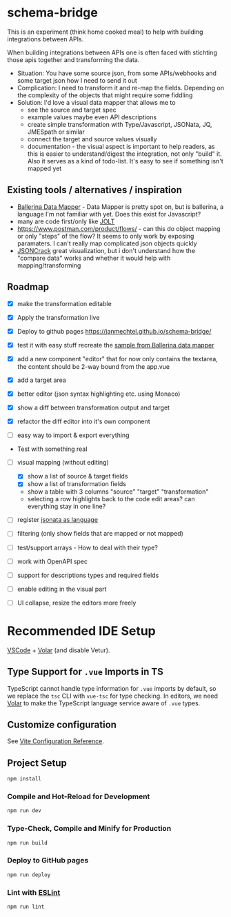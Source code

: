 # schema-bridge

This is an experiment (think home cooked meal) to help with building integrations between APIs.

When building integrations between APIs one is often faced with stichting those apis together and transforming the data.

- Situation: You have some source json, from some APIs/webhooks and some target json how I need to send it out
- Complication: I need to transform it and re-map the fields. Depending on the complexity of the objects that might require some fiddling
- Solution: I'd love a visual data mapper that allows me to
  - see the source and target spec
  - example values maybe even API descriptions
  - create simple transformation with Type/Javascript, JSONata, JQ, JMESpath or similar
  - connect the target and source values visually
  - documentation - the visual aspect is important to help readers, as this is easier to understand/digest the integration, not only "build" it. Also it serves as a kind of todo-list. It's easy to see if something isn't mapped yet

## Existing tools / alternatives / inspiration

- [Ballerina Data Mapper](https://ballerina.io/learn/vs-code-extension/implement-the-c) - Data Mapper is pretty spot on, but is ballerina, a language I'm not familiar with yet. Does this exist for Javascript?
- many are code first/only like [JOLT](https://jolt-demo.appspot.com/#incept)
- https://www.postman.com/product/flows/ - can this do object mapping or only "steps" of the flow? It seems to only work by exposing paramaters. I can't really map complicated json objects quickly
- [JSONCrack](https://jsoncrack.com/) great visualization, but i don't understand how the "compare data" works and whether it would help with mapping/transforming

## Roadmap

- [X] make the transformation editable
- [X] Apply the transformation live
- [X] Deploy to github pages https://janmechtel.github.io/schema-bridge/
- [X] test it with easy stuff recreate the [sample from Ballerina data mapper](https://ballerina.io/learn/vs-code-extension/implement-the-code/data-mapper/)
- [X] add a new component "editor" that for now only contains the textarea, the content should be 2-way bound from the app.vue

- [X] add a target area
- [X] better editor (json syntax highlighting etc. using Monaco)

- [X] show a diff between transformation output and target
- [X] refactor the diff editor into it's own component
- [ ] easy way to import & export everything

- Test with something real

- [ ] visual mapping (without editing) 
    - [X] show a list of source & target fields
    - [X] show a list of transformation fields
    - show a table with 3 columns "source" "target" "transformation"
    - selecting a row highlights back to the code edit areas? can everything stay in one line?

- [ ] register [jsonata as language](https://github.com/jsonata-js/jsonata-exerciser/blob/master/src/jsonataMode.js)

- [ ] filtering (only show fields that are mapped or not mapped)
- [ ] test/support arrays - How to deal with their type?
- [ ] work with OpenAPI spec 
- [ ] support for descriptions types and required fields
- [ ] enable editing in the visual part
- [ ] UI collapse, resize the editors more freely

# Recommended IDE Setup

[VSCode](https://code.visualstudio.com/) + [Volar](https://marketplace.visualstudio.com/items?itemName=Vue.volar) (and disable Vetur).

## Type Support for `.vue` Imports in TS

TypeScript cannot handle type information for `.vue` imports by default, so we replace the `tsc` CLI with `vue-tsc` for type checking. In editors, we need [Volar](https://marketplace.visualstudio.com/items?itemName=Vue.volar) to make the TypeScript language service aware of `.vue` types.

## Customize configuration

See [Vite Configuration Reference](https://vitejs.dev/config/).

## Project Setup

```sh
npm install
```

### Compile and Hot-Reload for Development

```sh
npm run dev
```

### Type-Check, Compile and Minify for Production

```sh
npm run build
```

### Deploy to GitHub pages

```sh
npm run deploy
```

### Lint with [ESLint](https://eslint.org/)

```sh
npm run lint
```

